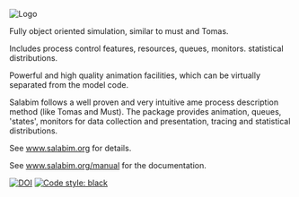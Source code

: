 ![Logo](http://www.salabim.org/salabim_logo_red_black_with_payoff_300px_wide.png)

Fully object oriented simulation, similar to must and Tomas.

Includes process control features, resources, queues, monitors. statistical distributions.

Powerful and high quality animation facilities, which can be virtually separated from the model code.

Salabim follows a well proven and very intuitive ame process description method (like Tomas and Must).
The package provides animation, queues, 'states', monitors for data
collection and presentation, tracing and statistical distributions.

See www.salabim.org for details. 

See www.salabim.org/manual for the documentation.

[![DOI](http://joss.theoj.org/papers/10.21105/joss.00767/status.svg)](https://doi.org/10.21105/joss.00767)
[![Code style: black](https://img.shields.io/badge/code%20style-black-000000.svg)](https://github.com/ambv/black)
